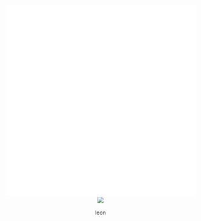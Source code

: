 

<div align="center">
    
</div>

<div id="header" align="center">
   <div class="divide"></div>
  <img src="test.svg" alt="css-in-readme">
  <img src="https://github.com/Iecn/Iecn/blob/9492b1719fae32cd92917bc36bdb0b2a72db71c9/images/34a8920afb7dd19accfca4faed7be772-modified.png" width="100"/>
  <p>leon<p>
</div>

